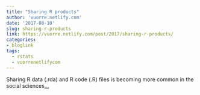 ```yaml
---
title: "Sharing R products"
author: 'vuorre.netlify.com'
date: '2017-08-10'
slug: sharing-r-products
link: https://vuorre.netlify.com/post/2017/sharing-r-products/
categories:
- bloglink
tags:
  - rstats
  - vuorrenetlifycom
---
```


Sharing R data (.rda) and R code (.R) files is becoming more common in the social sciences[... <i class="fas fa-external-link-alt"></i>](https://vuorre.netlify.com/post/2017/sharing-r-products/)

